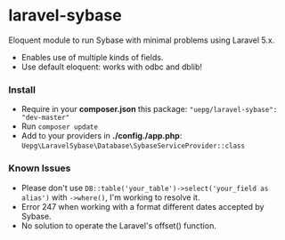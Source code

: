 # laravel-sybase
Eloquent module to run Sybase with minimal problems using Laravel 5.x.
- Enables use of multiple kinds of fields.
- Use default eloquent: works with odbc and dblib!

### Install
- Require in your **composer.json** this package: ``"uepg/laravel-sybase": "dev-master"``
- Run ``composer update``
- Add to your providers in **./config./app.php**:
``Uepg\LaravelSybase\Database\SybaseServiceProvider::class``

### Known Issues
- Please don't use ``DB::table('your_table')->select('your_field as alias')`` with ``->where()``, I'm working to resolve it.
- Error 247 when working with a format different dates accepted by Sybase.
- No solution to operate the Laravel's offset() function.